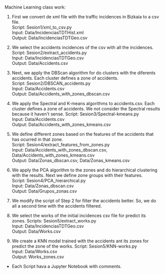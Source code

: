 Machine Learning class work:

1. First we convert de xml file with the traffic incidences in Bizkaia to a csv file. <br/>
	Script: Sesion1/xml_to_csv.py<br/>
	Input: Data/IncidenciasTDTHist.xml<br/>
	Output: Data/IncidenciasTDTGeo.csv

2. We select the accidents incidences of the csv with all the incidences. <br/>
	Script: Sesion2/extract_accidents.py<br/>
	Input: Data/IncidenciasTDTGeo.csv<br/>
	Output: Data/Accidents.csv

3. Next, we apply the DBScan algorithm for do clusters with the diferents accidents. Each cluster defines a zone of accidents.<br/>
	Script: Sesion2/DBSCAN_accidents.py<br/>
	Input: Data/Accidents.csv<br/>
	Output: Data/Accidents_with_zones_dbscan.csv

4. We apply the Spectral and K-means algorithms to accidents.csv. Each cluster defines a zone of accidents. We not consider the Spectral results because it haven't sense. 
	Script: Sesion3/Spectral-kmeans.py <br/>
	Input: Data/Accidents.csv <br/>
	Output: Data/Accidents_with_zones_kmeans.csv <br/>

5. We define different zones based on the features of the accidents that has ocurred in that zone. <br/>
	Script: Sesion4/extract_features_from_zones.py <br/>
	Input: Data/Accidents_with_zones_dbscan.csv, Data/Accidents_with_zones_kmeans.csv <br/>
	Output: Data/Zonas_dbscan.csv, Data/Zonas_kmeans.csv <br/>

6. We apply the PCA algorithm to the zones and do hierarchical clustering with the results. Next we define zone groups with their features. <br/>
	Script: Sesion4/PCA_hierarchical.py <br/>
	Input: Data/Zonas_dbscan.csv <br/>
	Output: Data/Grupos_zonas.csv <br/>

7. We modify the script of Step 2 for filter the accidents better. So, we do all a second time with the accidents filtered.

8. We select the works of the initial incidences csv file for predict its zones.
	Scripts: Sesion5/extract_works.py <br/>
	Input: Data/IncidenciasTDTGeo.csv <br/>
	Output: Data/Works.csv<br/>

9. We create a KNN model trained with the accidents ant its zones for predict the zone of the works.
	Script: Sesion5/KNN-works.py <br/>
	Input: Data/Works.csv <br/>
	Output: Works_zones.csv<br/>

 

* Each Script hava a Jupyter Notebook with comments.

